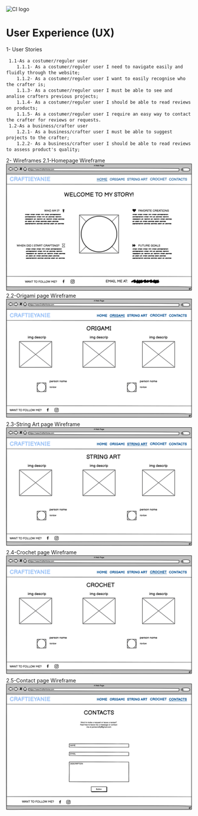 ![CI logo](https://codeinstitute.s3.amazonaws.com/fullstack/ci_logo_small.png)

# User Experience (UX)
1- User Stories
     
     1.1-As a costumer/reguler user  
        1.1.1- As a costumer/reguler user I need to navigate easily and fluidly through the website;
        1.1.2- As a costumer/reguler user I want to easily recognise who the crafter is;
        1.1.3- As a costumer/reguler user I must be able to see and analise crafters previous projects;
        1.1.4- As a costumer/reguler user I should be able to read reviews on products;
        1.1.5- As a costumer/reguler user I require an easy way to contact the crafter for reviews or requests.
     1.2-As a business/crafter user
        1.2.1- As a business/crafter user I must be able to suggest projects to the crafter;
        1.2.2- As a business/crafter user I should be able to read reviews to assess product's quality;

2- Wireframes
    2.1-Homepage Wireframe 
    ![Home Wireframe](assets/images/HOME.png) 
    2.2-Origami page Wireframe
    ![Origami Wireframe](assets/images/ORIGAMI.png) 
    2.3-String Art page Wireframe
    ![String Art Wireframe](assets/images/STRINGART.png) 
    2.4-Crochet page Wireframe
    ![Crochet Wireframe](assets/images/CROCHET.png) 
    2.5-Contact page Wireframe
    ![Contacts Wireframe](assets/images/CONTACTS.png) 
